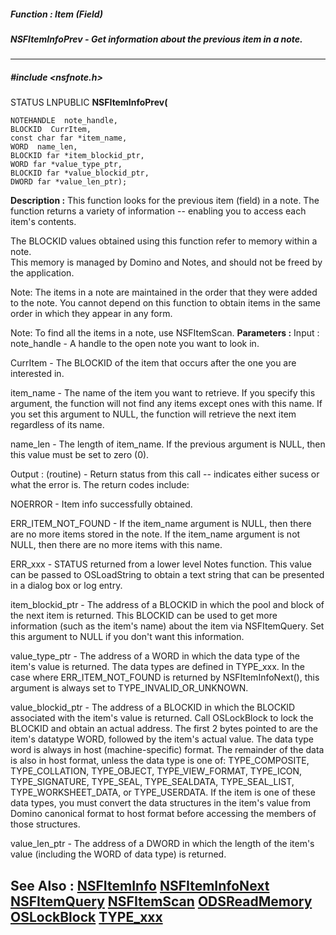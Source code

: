 ##### Function : Item (Field)
##### NSFItemInfoPrev - Get information about the previous item in a note.
---
##### #include <nsfnote.h>
STATUS LNPUBLIC **NSFItemInfoPrev(**

	NOTEHANDLE  note_handle,
	BLOCKID  CurrItem,
	const char far *item_name,
	WORD  name_len,
	BLOCKID far *item_blockid_ptr,
	WORD far *value_type_ptr,
	BLOCKID far *value_blockid_ptr,
	DWORD far *value_len_ptr);
**Description :**
This function looks for the previous item (field) in a note.  The function 
returns a variety of information -- enabling you to access each item's contents.

The BLOCKID values obtained using this function refer to memory within a note.  
This memory is managed by Domino and Notes, and should not be freed by the 
application.

Note: The items in a note are maintained in the order that they were added to 
the note. You cannot depend on this function to obtain items in the same order 
in which they appear in any form. 

Note: To find all the items in a note, use NSFItemScan.
**Parameters :**
Input :
note_handle  -  A handle to the open note you want to look in.

CurrItem  -  The BLOCKID of the item that occurs after the one you are interested in.

item_name  -  The name of the item you want to retrieve. If you specify this argument, the function will not find any items except ones with this name. If you set this argument to NULL, the function will retrieve the next item regardless of its name.

name_len  -  The length of item_name.  If the previous argument is NULL, then this value must be set to zero (0).

Output :
(routine)  -  Return status from this call -- indicates either sucess or what the error is. The return codes include:

NOERROR - Item info successfully obtained.

ERR_ITEM_NOT_FOUND - If the item_name argument is NULL, then there are no more items stored in the note.  If the item_name argument is not NULL, then there are no more items with this name.

ERR_xxx - STATUS returned from a lower level Notes function.  This value can be passed to OSLoadString to obtain a text string that can be presented in a dialog box or log entry.


item_blockid_ptr  -  The address of a BLOCKID in which the pool and block of the next item is returned.  This BLOCKID can be used to get more information (such as the item's name) about the item via NSFItemQuery.  Set this argument to NULL if you don't want this information. 

value_type_ptr  -  The address of a WORD in which the data type of the item's value is returned. The data types are defined in TYPE_xxx.   In the case where ERR_ITEM_NOT_FOUND is returned by NSFItemInfoNext(), this argument is always set to TYPE_INVALID_OR_UNKNOWN.  

value_blockid_ptr  -  The address of a BLOCKID in which the BLOCKID associated with the item's value is returned.  Call OSLockBlock to lock the BLOCKID and obtain an actual address.  The first 2 bytes pointed to are the item's datatype WORD, followed by the item's actual value. The data type word is always in host (machine-specific) format.  The remainder of the data is also in host format, unless the data type is one of:  TYPE_COMPOSITE, TYPE_COLLATION, TYPE_OBJECT, TYPE_VIEW_FORMAT, TYPE_ICON, TYPE_SIGNATURE, TYPE_SEAL, TYPE_SEALDATA, TYPE_SEAL_LIST, TYPE_WORKSHEET_DATA, or TYPE_USERDATA. If the item is one of these data types, you must convert the data structures in the item's value from Domino canonical format to host format before accessing the members of those structures.

value_len_ptr  -  The address of a DWORD in which the length of the item's value (including the WORD of data type) is returned.

**See Also :**
[NSFItemInfo](D:/md_files/NSFItemInfo.md)
[NSFItemInfoNext](D:/md_files/NSFItemInfoNext.md)
[NSFItemQuery](D:/md_files/NSFItemQuery.md)
[NSFItemScan](D:/md_files/NSFItemScan.md)
[ODSReadMemory](D:/md_files/ODSReadMemory.md)
[OSLockBlock](D:/md_files/OSLockBlock.md)
[TYPE_xxx](D:/md_files/TYPE_xxx.md)
---
